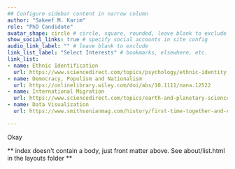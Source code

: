 ```yaml
---
## Configure sidebar content in narrow column
author: "Sakeef M. Karim"
role: "PhD Candidate"
avatar_shape: circle # circle, square, rounded, leave blank to exclude
show_social_links: true # specify social accounts in site config
audio_link_label: "" # leave blank to exclude
link_list_label: "Select Interests" # bookmarks, elsewhere, etc.
link_list:
- name: Ethnic Identification
  url: https://www.sciencedirect.com/topics/psychology/ethnic-identity
- name: Democracy, Populism and Nationalism
  url: https://onlinelibrary.wiley.com/doi/abs/10.1111/nana.12522
- name: International Migration
  url: https://www.sciencedirect.com/topics/earth-and-planetary-sciences/international-migration
- name: Data Visualization
  url: https://www.smithsonianmag.com/history/first-time-together-and-color-book-displays-web-du-bois-visionary-infographics-180970826/

---
```


<!-- this is a subheadline -->

Okay


** index doesn't contain a body, just front matter above.
See about/list.html in the layouts folder **
